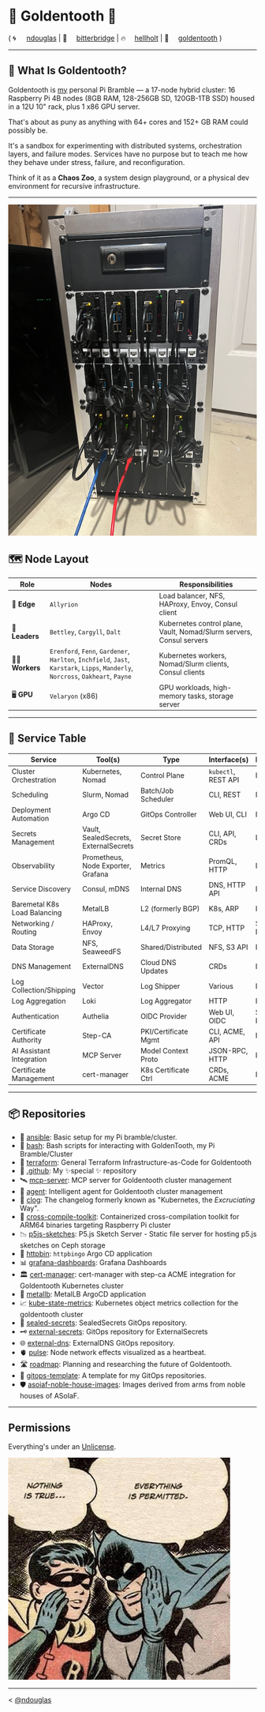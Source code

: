 # 🦷 Goldentooth 🦷
( <span style="display:inline-block; min-width: 2em;">🌀</span>[ndouglas](https://github.com/ndouglas/) | <span style="display:inline-block; min-width: 2em;">🌉</span>[bitterbridge](https://github.com/bitterbridge/) | <span style="display:inline-block; min-width: 2em;">️‍🔥</span>[hellholt](https://github.com/hellholt/) | <span style="display:inline-block; min-width: 2em;">🦷</span>[goldentooth](https://github.com/goldentooth/) )

---

## 🧩 What Is Goldentooth?

Goldentooth is [my](https://github.com/ndouglas/) personal Pi Bramble — a 17-node hybrid cluster: 16 Raspberry Pi 4B nodes (8GB RAM, 128-256GB SD, 120GB-1TB SSD) housed in a 12U 10" rack, plus 1 x86 GPU server.

That's about as puny as anything with 64+ cores and 152+ GB RAM could possibly be.

It's a sandbox for experimenting with distributed systems, orchestration layers, and failure modes. Services have no purpose but to teach me how they behave under stress, failure, and reconfiguration.

Think of it as a **Chaos Zoo**, a system design playground, or a physical dev environment for recursive infrastructure.

---

![My Cluster](./cluster.png)

## 🗺️ Node Layout

| Role         | Nodes                                      | Responsibilities |
|--------------|--------------------------------------------|------------------|
| 🧭 **Edge**   | `Allyrion`                                 | Load balancer, NFS, HAProxy, Envoy, Consul client |
| 🧠 **Leaders**| `Bettley`, `Cargyll`, `Dalt`               | Kubernetes control plane, Vault, Nomad/Slurm servers, Consul servers |
| 🧑‍🌾 **Workers**| `Erenford`, `Fenn`, `Gardener`, `Harlton`, `Inchfield`, `Jast`, `Karstark`, `Lipps`, `Manderly`, `Norcross`, `Oakheart`, `Payne` | Kubernetes workers, Nomad/Slurm clients, Consul clients |
| 🖥️ **GPU**    | `Velaryon` (x86)                           | GPU workloads, high-memory tasks, storage server |

---

## 🔧 Service Table

| **Service**                       | **Tool(s)**                                 | **Type**             | **Interface(s)**            | **Exposed?**     |
|-----------------------------------|---------------------------------------------|----------------------|-----------------------------|------------------|
| Cluster Orchestration             | Kubernetes, Nomad                           | Control Plane        | `kubectl`, REST API         | Internal         |
| Scheduling                        | Slurm, Nomad                                | Batch/Job Scheduler  | CLI, REST                   | Internal         |
| Deployment Automation             | Argo CD                                     | GitOps Controller    | Web UI, CLI                 | Internal         |
| Secrets Management                | Vault, SealedSecrets, ExternalSecrets       | Secret Store         | CLI, API, CRDs              | Internal         |
| Observability                     | Prometheus, Node Exporter, Grafana          | Metrics              | PromQL, HTTP                | Internal         |
| Service Discovery                 | Consul, mDNS                                | Internal DNS         | DNS, HTTP API               | Internal         |
| Baremetal K8s Load Balancing      | MetalLB                                     | L2 (formerly BGP)    | K8s, ARP                    | Internal         |
| Networking / Routing              | HAProxy, Envoy                              | L4/L7 Proxying       | TCP, HTTP                   | Some Public      |
| Data Storage                      | NFS, SeaweedFS                              | Shared/Distributed   | NFS, S3 API                 | Internal         |
| DNS Management                    | ExternalDNS                                 | Cloud DNS Updates    | CRDs                        | Internal         |
| Log Collection/Shipping           | Vector                                      | Log Shipper          | Various                     | Internal         |
| Log Aggregation                   | Loki                                        | Log Aggregator       | HTTP                        | Internal         |
| Authentication                    | Authelia                                    | OIDC Provider        | Web UI, OIDC               | Some Public      |
| Certificate Authority             | Step-CA                                     | PKI/Certificate Mgmt | CLI, ACME, API              | Internal         |
| AI Assistant Integration          | MCP Server                                  | Model Context Proto  | JSON-RPC, HTTP              | Internal         |
| Certificate Management            | cert-manager                                | K8s Certificate Ctrl | CRDs, ACME                  | Internal         |

---

## 📦 Repositories

- 🧰 [ansible](https://github.com/goldentooth/ansible): Basic setup for my Pi bramble/cluster.
- 🐚 [bash](https://github.com/goldentooth/bash): Bash scripts for interacting with GoldenTooth, my Pi Bramble/Cluster
- 🚜 [terraform](https://github.com/goldentooth/terraform): General Terraform Infrastructure-as-Code for Goldentooth
- 👋 [.github](https://github.com/goldentooth/.github): My ✨special ✨ repository
- 🛰️ [mcp-server](https://github.com/goldentooth/mcp-server): MCP server for Goldentooth cluster management
- 🧞 [agent](https://github.com/goldentooth/agent): Intelligent agent for Goldentooth cluster management
- 🧱 [clog](https://github.com/goldentooth/clog): The changelog formerly known as "Kubernetes, the _Excruciating_ Way".
- 🧰 [cross-compile-toolkit](https://github.com/goldentooth/cross-compile-toolkit): Containerized cross-compilation toolkit for ARM64 binaries targeting Raspberry Pi cluster
- 📉 [p5js-sketches](https://github.com/goldentooth/p5js-sketches): P5.js Sketch Server - Static file server for hosting p5.js sketches on Ceph storage
- 📡 [httpbin](https://github.com/goldentooth/httpbin): `httpbingo` Argo CD application
- 📊 [grafana-dashboards](https://github.com/goldentooth/grafana-dashboards): Grafana Dashboards
- 🏛️ [cert-manager](https://github.com/goldentooth/cert-manager): cert-manager with step-ca ACME integration for Goldentooth Kubernetes cluster
- 🧲 [metallb](https://github.com/goldentooth/metallb): MetalLB ArgoCD application
- 📈 [kube-state-metrics](https://github.com/goldentooth/kube-state-metrics): Kubernetes object metrics collection for the goldentooth cluster
- 🔐 [sealed-secrets](https://github.com/goldentooth/sealed-secrets): SealedSecrets GitOps repository.
- 🗝️ [external-secrets](https://github.com/goldentooth/external-secrets): GitOps repository for ExternalSecrets
- 🌐 [external-dns](https://github.com/goldentooth/external-dns): ExternalDNS GitOps repository.
- 🫀 [pulse](https://github.com/goldentooth/pulse): Node network effects visualized as a heartbeat.
- 🛣️ [roadmap](https://github.com/goldentooth/roadmap): Planning and researching the future of Goldentooth.
- 🧬 [gitops-template](https://github.com/goldentooth/gitops-template): A template for my GitOps repositories.
- 🛡️ [asoiaf-noble-house-images](https://github.com/goldentooth/asoiaf-noble-house-images): Images derived from arms from noble houses of ASoIaF.


---

## Permissions
Everything's under an [Unlicense](https://choosealicense.com/licenses/unlicense/).

!["Nothing is true." "Everything is permitted."](./niteip.jpg)

---

< [@ndouglas](https://github.com/ndouglas/)
